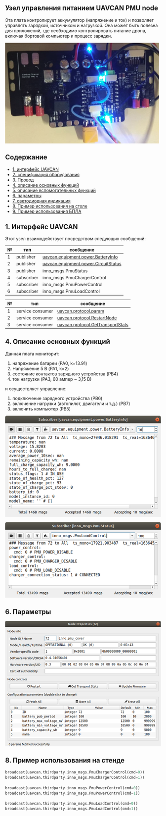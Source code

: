 ## Узел управления питанием UAVCAN PMU node


Эта плата контролирует аккумулятор (напряжение и ток) и позволяет управлять зарядкой, источником и нагрузкой. Она может быть полезна для приложений, где необходимо контролировать питание дрона, включая бортовой компьютер и процесс зарядки.

![pmu_cover](pmu_cover.png?raw=true "pmu_cover")

## Содержание
  - [1. интерфейс UAVCAN](#1-uavcan-interface)
  - [2. спецификация оборудования](#2-hardware-specification)
  - [3. Провод](#3-wire)
  - [4. описание основных функций](#4-main-function-description)
  - [5. описание вспомогательных функций](#5-auxiliary-function-description)
  - [6. параметры](#6-parameters)
  - [7. светодиодная индикация](#7-led-indication)
  - [8. Пример использования на столе](#8-usage-example-on-a-table)
  - [9. Пример использования БПЛА](#9-uav-usage-example)

## 1. Интерфейс UAVCAN <a name="1-uavcan-interface"></a> 

Этот узел взаимодействует посредством следующих сообщений:

| № | тип | сообщение |
| - | --------- | -------- |
| 1 | publisher | [uavcan.equipment.power.BatteryInfo](https://legacy.uavcan.org/Specification/7._List_of_standard_data_types/#batteryinfo) |
| 2 | publisher | [uavcan.equipment.power.CircuitStatus](https://legacy.uavcan.org/Specification/7._List_of_standard_data_types/#circuitstatus) 
| 3 | publisher | inno_msgs.PmuStatus |
| 4 | subscriber | inno_msgs.PmuChargerControl |
| 5 | subscriber | inno_msgs.PmuPowerControl |
| 6 | subscriber | inno_msgs.PmuLoadControl | |


| № | тип | сообщение |
| - | --------- | -------- |
| 1 | service consumer | [uavcan.protocol.param](https://legacy.uavcan.org/Specification/7._List_of_standard_data_types/#uavcanprotocolparam)|
| 2 | service consumer | [uavcan.protocol.RestartNode](https://legacy.uavcan.org/Specification/7._List_of_standard_data_types/#restartnode)|
| 3 | service consumer | [uavcan.protocol.GetTransportStats](https://legacy.uavcan.org/Specification/7._List_of_standard_data_types/#gettransportstats) |


## 4. Описание основных функций <a name="4-main-function-description"></a> 

Данная плата мониторит:
1. напряжение батареи (PA0, k=13.91)
2. Напряжение 5 В (PA1, k=2)
3. состояние контактов зарядного устройства (PB4)
4. ток нагрузки (PA3, 60 ампер ~ 3,15 В)

и осуществляет управление:
1. подключение зарядного устройства (PB6)
2. включение нагрузки (автопилот, двигатели и т.д.) (PB7)
3. включить компьютер (PB5)

![battery_info_msg](battery_info_msg.png?raw=true "battery_info_msg")

![pmu_status_msg](pmu_status_msg.png?raw=true "pmu_status_msg")

## 6. Параметры <a name="6-parameters"></a> 

![pmu_params](pmu_params.png?raw=true "pmu_params")

## 8. Пример использования на стенде <a name="8-usage-example-on-a-table"></a> 

```python
broadcast(uavcan.thirdparty.inno_msgs.PmuChargerControl(cmd=0))
broadcast(uavcan.thirdparty.inno_msgs.PmuChargerControl(cmd=1))

broadcast(uavcan.thirdparty.inno_msgs.PmuPowerControl(cmd=0))
broadcast(uavcan.thirdparty.inno_msgs.PmuPowerControl(cmd=1))

broadcast(uavcan.thirdparty.inno_msgs.PmuLoadControl(cmd=0))
broadcast(uavcan.thirdparty.inno_msgs.PmuLoadControl(cmd=1))
```
